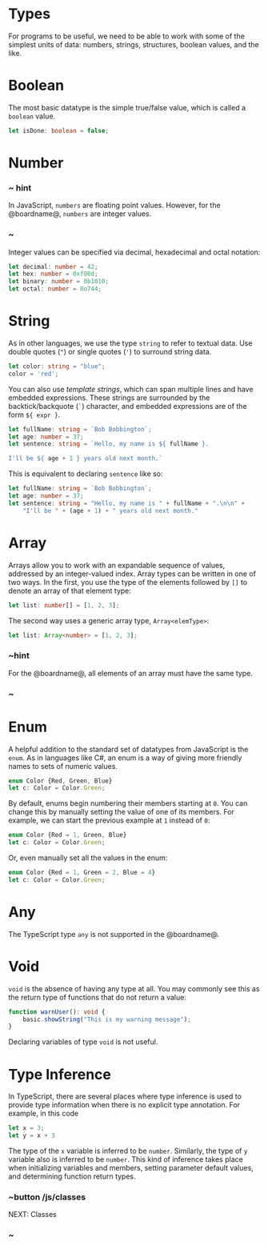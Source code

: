 # Types

For programs to be useful, we need to be able to work with some of the simplest units of data: 
numbers, strings, structures, boolean values, and the like.

# Boolean

The most basic datatype is the simple true/false value, which is called a `boolean` value.

```ts
let isDone: boolean = false;
```

# Number

### ~ hint 
In JavaScript, `numbers` are floating point values.
However, for the @boardname@, `numbers` are integer values.
### ~

Integer values can be specified via decimal, hexadecimal and octal notation:

```ts
let decimal: number = 42;
let hex: number = 0xf00d;
let binary: number = 0b1010;
let octal: number = 0o744;
```

# String

As in other languages, we use the type `string` to refer to textual data.
Use double quotes (`"`) or single quotes (`'`) to surround string data.

```ts
let color: string = "blue";
color = 'red';
```

You can also use *template strings*, which can span multiple lines and have embedded expressions.
These strings are surrounded by the backtick/backquote (`` ` ``) character, and embedded expressions are of the form `${ expr }`.

```ts
let fullName: string = `Bob Bobbington`;
let age: number = 37;
let sentence: string = `Hello, my name is ${ fullName }.

I'll be ${ age + 1 } years old next month.`
```

This is equivalent to declaring `sentence` like so:

```ts
let fullName: string = `Bob Bobbington`;
let age: number = 37;
let sentence: string = "Hello, my name is " + fullName + ".\n\n" +
    "I'll be " + (age + 1) + " years old next month."
```

# Array

Arrays allow you to work with an expandable sequence of values, addressed by an integer-valued index.
Array types can be written in one of two ways.
In the first, you use the type of the elements followed by `[]` to denote an array of that element type:

```ts
let list: number[] = [1, 2, 3];
```

The second way uses a generic array type, `Array<elemType>`:

```ts
let list: Array<number> = [1, 2, 3];
```

### ~hint
For the @boardname@, all elements of an array must have the same type.
### ~


# Enum

A helpful addition to the standard set of datatypes from JavaScript is the `enum`.
As in languages like C#, an enum is a way of giving more friendly names to sets of numeric values.

```ts
enum Color {Red, Green, Blue}
let c: Color = Color.Green;
```

By default, enums begin numbering their members starting at `0`.
You can change this by manually setting the value of one of its members.
For example, we can start the previous example at `1` instead of `0`:

```ts
enum Color {Red = 1, Green, Blue}
let c: Color = Color.Green;
```

Or, even manually set all the values in the enum:

```ts
enum Color {Red = 1, Green = 2, Blue = 4}
let c: Color = Color.Green;
```

# Any

The TypeScript type `any` is not supported in the @boardname@.


# Void

`void` is the absence of having any type at all.
You may commonly see this as the return type of functions that do not return a value:

```ts
function warnUser(): void {
    basic.showString("This is my warning message");
}
```

Declaring variables of type `void` is not useful.

# Type Inference

In TypeScript, there are several places where type inference is used to provide type information when there is
no explicit type annotation. For example, in this code

```ts
let x = 3;
let y = x + 3
```

The type of the `x` variable is inferred to be `number`. Similarly, the type of `y` variable also is inferred to be `number`.
This kind of inference takes place when initializing variables and members, 
setting parameter default values, and determining function return types.


### ~button /js/classes
NEXT: Classes
### ~